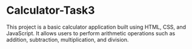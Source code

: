 # Calculator-Task3
This project is a basic calculator application built using HTML, CSS, and JavaScript. It allows users to perform arithmetic operations such as addition, subtraction, multiplication, and division.
